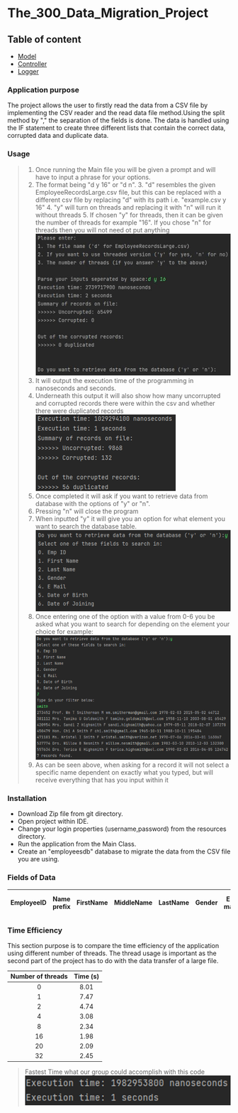 # The_300_Data_Migration_Project

## Table of content

- [Model][1]
- [Controller][2]
- [Logger][3]

[1]: (https://github.com/JamesKempadoo/The_300_Data_Migration_Project/tree/dev/src/main/java/com/sparta/the300/model) "Model"
[2]: (https://github.com/JamesKempadoo/The_300_Data_Migration_Project/tree/dev/src/main/java/com/sparta/the300/controller) "Controller"
[3]: (https://github.com/JamesKempadoo/The_300_Data_Migration_Project/tree/dev/src/main/java/com/sparta/the300/loggers) "Loggers"


### Application purpose
The project allows the user to firstly read the data from a CSV file by implementing the CSV reader
and the read data file method.Using the split method by "," the separation of the fields is done. 
The data is handled using the IF statement to create three different lists that contain the correct
data, corrupted data and duplicate data. 

### Usage
>1. Once running the Main file you will be given a prompt and will have to input a phrase for your options.
>   2. The format being "d y 16" or "d n".
>      3. "d" resembles the given EmployeeRecordsLarge.csv file, but this can be replaced with a different csv file by
>       replacing "d" with its path i.e. "example.csv y 16"
>      4. "y" will turn on threads and replacing it with "n" will run it without threads
>      5. If chosen "y" for threads, then it can be given the number of threads for example "16". If you chose "n"
>      for threads then you will not need ot put anything\
>    ![](img/CodingTime.jpg)
>2. It will output the execution time of the programming in nanoseconds and seconds.
>3. Underneath this output it will also show how many uncorrupted and corrupted records there were within the csv and
> whether there were duplicated records\
    ![](img/ExecutionOfProgram.png)
>4. Once completed it will ask if you want to retrieve data from database with the options of "y" or "n".
>5. Pressing "n" will close the program
>6. When inputted "y" it will give you an option for what element you want to search the database table.
    ![](img/DatabaseRetrieve.png)
>7. Once entering one of the option with a value from 0-6 you be asked what you want to search for depending on the
> element your choice for example:![](img/RecordExample.png)
>8. As can be seen above, when asking for a record it will not select a specific name dependent on exactly what
> you typed, but will receive everything that has you input within it
### Installation

- Download Zip file from git directory.
- Open project within IDE.
- Change your login properties (username,password) from the resources directory.
- Run the application from the Main Class.
- Create an "employeesdb"  database to migrate the data from the CSV file you are using.

### Fields of Data

| EmployeeID | Name prefix | FirstName | MiddleName | LastName | Gender | E-mail | Date of Birth | Date of Joinning | Salary |
|:----------:|:-----------:|:---------:|:----------:|:--------:|:--------:|:------:|:-------------:|:----------------:|:------:|



### Time Efficiency
This section purpose is to compare the time efficiency of the application using different
number of threads. The thread usage is important as the second part of the project has
to do with the data transfer of a large file.


| Number of threads | Time (s) |
|:-----------------:|:--------:|
|         0         |   8.01   | 
|         1         |   7.47   |
|         2         |   4.74   |
|         4         |   3.08   |
|         8         |   2.34   |
|        16         |   1.98   |
|        20         |   2.09   |
|        32         |   2.45   |
>Fastest Time what our group could accomplish with this code\
![](img/FastestTime.png)
